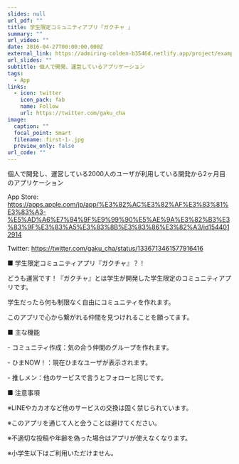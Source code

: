 ```yaml
---
slides: null
url_pdf: ""
title: 学生限定コミュニティアプリ「ガクチャ 」
summary: ""
url_video: ""
date: 2016-04-27T00:00:00.000Z
external_link: https://admiring-colden-b3546d.netlify.app/project/example/
url_slides: ""
subtitle: 個人で開発、運営しているアプリケーション
tags:
  - App
links:
  - icon: twitter
    icon_pack: fab
    name: Follow
    url: https://twitter.com/gaku_cha
image:
  caption: ""
  focal_point: Smart
  filename: first-1-.jpg
  preview_only: false
url_code: ""
---
```

個人で開発し、運営している2000人のユーザが利用している開発から2ヶ月目のアプリケーション

App Store: https://apps.apple.com/jp/app/%E3%82%AC%E3%82%AF%E3%83%81%E3%83%A3-%E5%AD%A6%E7%94%9F%E9%99%90%E5%AE%9A%E3%82%B3%E3%83%9F%E3%83%A5%E3%83%8B%E3%83%86%E3%82%A3/id1544012914

Twitter: https://twitter.com/gaku_cha/status/1336713461577916416



■ 学生限定コミュニティアプリ『ガクチャ』？！

どうも運営です！『ガクチャ』とは学生が開発した学生限定のコミュニティアプリです。

学生だったら何も制限なく自由にコミュニティを作れます。

このアプリで心から繋がれる仲間を見つけれることを願ってます。



■ 主な機能

\- コミュニティ作成：気の合う仲間のグループを作れます。

\- ひまNOW！：現在ひまなユーザが表示されます。

\- 推しメン：他のサービスで言うとフォローと同じです。



■ 注意事項

※LINEやカカオなど他のサービスの交換は固く禁じられています。

※このアプリを通じて人と会うことは避けてください。

※不適切な投稿や年齢を偽った場合はアプリが使えなくなります。

※小学生以下はご利用いただけません。
